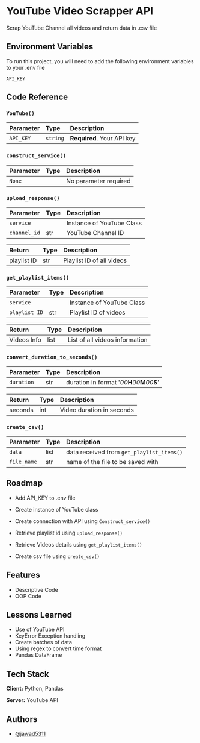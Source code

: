 
# YouTube Video Scrapper API

Scrap YouTube Channel all videos and return data in .csv file


## Environment Variables

To run this project, you will need to add the following environment variables to your .env file

`API_KEY`

  
## Code Reference

### `YouTube()`

| Parameter | Type     | Description                |
| :-------- | :------- | :------------------------- |
| `API_KEY` | `string` | **Required**. Your API key |

### `construct_service()`

| Parameter | Type     | Description                       |
| :-------- | :------- | :-------------------------------- |
| `None`      |  | No parameter required |

### `upload_response()`

| Parameter | Type     | Description                       |
| :-------- | :------- | :-------------------------------- |
| `service` |  | Instance of YouTube Class |
| `channel_id` | str | YouTube Channel ID |

| Return | Type     | Description                       |
| :-------- | :------- | :-------------------------------- |
| playlist ID | str | Playlist ID of all videos |

### `get_playlist_items()`

| Parameter | Type     | Description                       |
| :-------- | :------- | :-------------------------------- |
| `service` |  | Instance of YouTube Class |
| `playlist ID` | str | Playlist ID of videos |

| Return | Type     | Description                       |
| :-------- | :------- | :-------------------------------- |
| Videos Info | list | List of all videos information |

### `convert_duration_to_seconds()`

| Parameter | Type     | Description                       |
| :-------- | :------- | :-------------------------------- |
| `duration` | str | duration in format '*00***H***00***M***00***S**' |

| Return | Type     | Description                       |
| :-------- | :------- | :-------------------------------- |
| seconds | int | Video duration in seconds |


### `create_csv()`

| Parameter | Type     | Description                       |
| :-------- | :------- | :-------------------------------- |
| `data` | list | data received from `get_playlist_items()` | 
| `file_name` | str | name of the file to be saved with |




  
## Roadmap

- Add API_KEY to .env file

- Create instance of YouTube class

- Create connection with API using `Construct_service()`

- Retrieve playlist id using `upload_response()`

- Retrieve Videos details using `get_playlist_items()`

- Create csv file using `create_csv()`
  
## Features

- Descriptive Code
- OOP Code

  
## Lessons Learned

- Use of YouTube API 
- KeyError Exception handling
- Create batches of data
- Using regex to convert time format
- Pandas DataFrame
  
## Tech Stack

**Client:** Python, Pandas

**Server:** YouTube API

  
## Authors

- [@jawad5311](https://github.com/jawad5311)

  